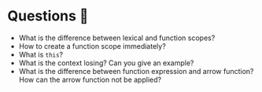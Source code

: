 # Questions 🤔

- What is the difference between lexical and function scopes?
- How to create a function scope immediately?
- What is `this`?
- What is the context losing? Can you give an example?
- What is the difference between function expression and arrow function? How can the arrow function not be applied?
